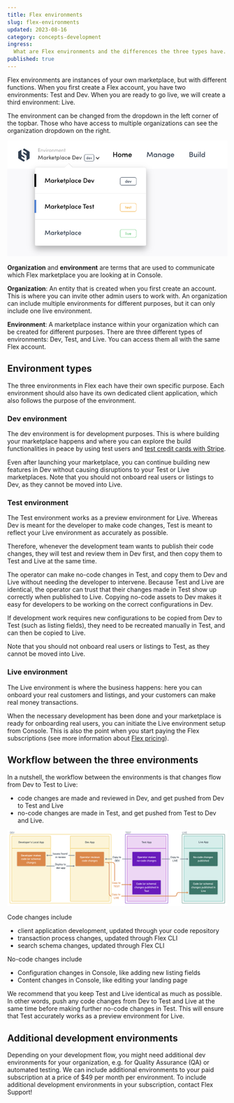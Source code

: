 ```yaml
---
title: Flex environments
slug: flex-environments
updated: 2023-08-16
category: concepts-development
ingress:
  What are Flex environments and the differences the three types have.
published: true
---
```


Flex environments are instances of your own marketplace, but with
different functions. When you first create a Flex account, you have two
environments: Test and Dev. When you are ready to go live, we will
create a third environment: Live.

The environment can be changed from the dropdown in the left corner of
the topbar. Those who have access to multiple organizations can see the
organization dropdown on the right.

![Enviroment selection](./env-change.png)

<info>

**Organization** and **environment** are terms that are used to
communicate which Flex marketplace you are looking at in Console.

**Organization**: An entity that is created when you first create an
account. This is where you can invite other admin users to work with. An
organization can include multiple environments for different purposes,
but it can only include one live environment.

**Environment**: A marketplace instance within your organization which
can be created for different purposes. There are three different types
of environments: Dev, Test, and Live. You can access them all with the
same Flex account.

</info>

## Environment types

The three environments in Flex each have their own specific purpose.
Each environment should also have its own dedicated client application,
which also follows the purpose of the environment.

### Dev environment

The dev environment is for development purposes. This is where building
your marketplace happens and where you can explore the build
functionalities in peace by using test users and
[test credit cards with Stripe](/how-to/set-up-and-use-stripe/).

Even after launching your marketplace, you can continue building new
features in Dev without causing disruptions to your Test or Live
marketplaces. Note that you should not onboard real users or listings to
Dev, as they cannot be moved into Live.

### Test environment

The Test environment works as a preview environment for Live. Whereas
Dev is meant for the developer to make code changes, Test is meant to
reflect your Live environment as accurately as possible.

Therefore, whenever the development team wants to publish their code
changes, they will test and review them in Dev first, and then copy them
to Test and Live at the same time.

The operator can make no-code changes in Test, and copy them to Dev and
Live without needing the developer to intervene. Because Test and Live
are identical, the operator can trust that their changes made in Test
show up correctly when published to Live. Copying no-code assets to Dev
makes it easy for developers to be working on the correct configurations
in Dev.

If development work requires new configurations to be copied from Dev to
Test (such as listing fields), they need to be recreated manually in
Test, and can then be copied to Live.

Note that you should not onboard real users or listings to Test, as they
cannot be moved into Live.

### Live environment

The Live environment is where the business happens: here you can onboard
your real customers and listings, and your customers can make real money
transactions.

When the necessary development has been done and your marketplace is
ready for onboarding real users, you can initiate the Live environment
setup from Console. This is also the point when you start paying the
Flex subscriptions (see more information about
[Flex pricing](https://www.sharetribe.com/products/flex/#pricing)).

## Workflow between the three environments

In a nutshell, the workflow between the environments is that changes
flow from Dev to Test to Live:

- code changes are made and reviewed in Dev, and get pushed from Dev to
  Test and Live
- no-code changes are made in Test, and get pushed from Test to Dev and
  Live.

![Flex environments workflow](./flex-environments.png)

Code changes include

- client application development, updated through your code repository
- transaction process changes, updated through Flex CLI
- search schema changes, updated through Flex CLI

No-code changes include

- Configuration changes in Console, like adding new listing fields
- Content changes in Console, like editing your landing page

We recommend that you keep Test and Live identical as much as possible.
In other words, push any code changes from Dev to Test and Live at the
same time before making further no-code changes in Test. This will
ensure that Test accurately works as a preview environment for Live.

## Additional development environments

Depending on your development flow, you might need additional dev
environments for your organization, e.g. for Quality Assurance (QA) or
automated testing. We can include additional environments to your paid
subscription at a price of \$49 per month per environment. To include
additional development environments in your subscription, contact Flex
Support!
